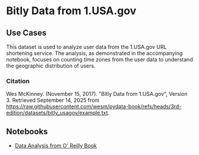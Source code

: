 # Bitly Data from 1.USA.gov

## Use Cases
This dataset is used to analyze user data from the 1.USA.gov URL shortening service. The analysis, as demonstrated in the accompanying notebook, focuses on counting time zones from the user data to understand the geographic distribution of users.


### Citation

Wes McKinney. (November 15, 2017). "Bitly Data from 1.USA.gov", Version 3. Retrieved September 14, 2025 from https://raw.githubusercontent.com/wesm/pydata-book/refs/heads/3rd-edition/datasets/bitly_usagov/example.txt.

## Notebooks

* [Data Analysis from O&#39; Reilly Book](./01_pydata_analysis_notebook.ipynb)
